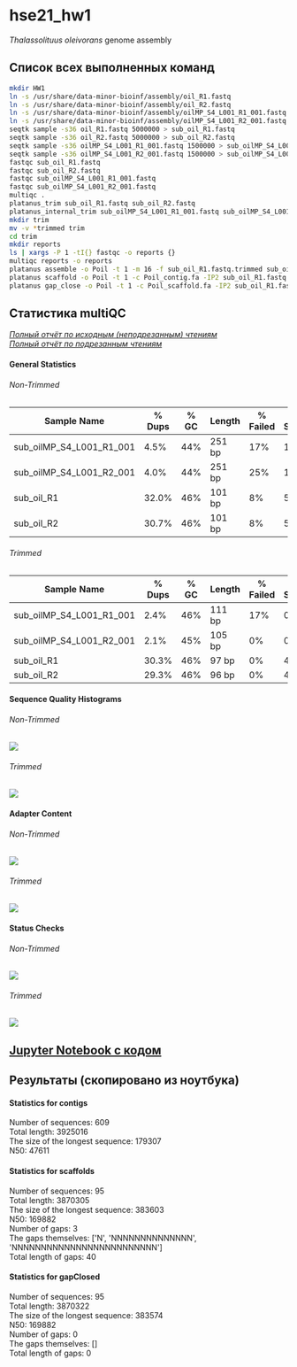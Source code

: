 # hse21_hw1
 *Thalassolituus oleivorans* genome assembly

## Список всех выполненных команд
```bash
mkdir HW1
ln -s /usr/share/data-minor-bioinf/assembly/oil_R1.fastq
ln -s /usr/share/data-minor-bioinf/assembly/oil_R2.fastq
ln -s /usr/share/data-minor-bioinf/assembly/oilMP_S4_L001_R1_001.fastq
ln -s /usr/share/data-minor-bioinf/assembly/oilMP_S4_L001_R2_001.fastq
seqtk sample -s36 oil_R1.fastq 5000000 > sub_oil_R1.fastq
seqtk sample -s36 oil_R2.fastq 5000000 > sub_oil_R2.fastq
seqtk sample -s36 oilMP_S4_L001_R1_001.fastq 1500000 > sub_oilMP_S4_L001_R1_001.fastq
seqtk sample -s36 oilMP_S4_L001_R2_001.fastq 1500000 > sub_oilMP_S4_L001_R2_001.fastq
fastqc sub_oil_R1.fastq
fastqc sub_oil_R2.fastq
fastqc sub_oilMP_S4_L001_R1_001.fastq
fastqc sub_oilMP_S4_L001_R2_001.fastq
multiqc .
platanus_trim sub_oil_R1.fastq sub_oil_R2.fastq
platanus_internal_trim sub_oilMP_S4_L001_R1_001.fastq sub_oilMP_S4_L001_R2_001.fastq
mkdir trim
mv -v *trimmed trim
cd trim
mkdir reports
ls | xargs -P 1 -tI{} fastqc -o reports {}
multiqc reports -o reports
platanus assemble -o Poil -t 1 -m 16 -f sub_oil_R1.fastq.trimmed sub_oil_R2.fastq.trimmed 2> assemble.log
platanus scaffold -o Poil -t 1 -c Poil_contig.fa -IP2 sub_oil_R1.fastq.trimmed sub_oil_R2.fastq.trimmed -OP2 sub_oilMP_S4_L001_R1_001.fastq.int_trimmed sub_oilMP_S4_L001_R2_001.fastq.int_trimmed 2> scaffold.log
platanus gap_close -o Poil -t 1 -c Poil_scaffold.fa -IP2 sub_oil_R1.fastq.trimmed sub_oil_R2.fastq.trimmed -OP2 sub_oilMP_S4_L001_R1_001.fastq.int_trimmed sub_oilMP_S4_L001_R2_001.fastq.int_trimmed 2> gapclose.log
```

## Статистика multiQC
[*Полный отчёт по исходным (неподрезанным) чтениям*](/data/reports/multiqc_non-trimmed.html)\
[*Полный отчёт по подрезанным чтениям*](/data/reports/multiqc_trimmed.html)

#### General Statistics
###### Non-Trimmed
Sample Name |	% Dups |	% GC |	Length |	% Failed |	M Seqs
-|-|-|-|-|-
sub_oilMP_S4_L001_R1_001 |	4.5% |	44% |	251 bp |	17% |	1.5
sub_oilMP_S4_L001_R2_001 |	4.0% |	44% |	251 bp |	25% |	1.5
sub_oil_R1 |	32.0% |	46% |	101 bp |	8% |	5.0
sub_oil_R2	| 30.7%	| 46%	| 101 bp |	8% |	5.0

###### Trimmed
Sample Name |	% Dups |	% GC |	Length |	% Failed |	M Seqs
-|-|-|-|-|-
sub_oilMP_S4_L001_R1_001 |	2.4% |	46% |	111 bp |	17% |	0.9
sub_oilMP_S4_L001_R2_001 |	2.1% |	45% |	105 bp |	0% |	0.9
sub_oil_R1 |	30.3% |	46% |	97 bp |	0% |	4.8
sub_oil_R2	| 29.3%	| 46%	| 96 bp |	0% |	4.8

#### Sequence Quality Histograms
###### Non-Trimmed
![](images/NT_per_base_sequence_quality_plot.png)
###### Trimmed
![](images/T_per_base_sequence_quality_plot.png)
#### Adapter Content
###### Non-Trimmed
![](images/NT_adapter_content_plot.png)
###### Trimmed
![](images/T_adapter_content_plot.png)
#### Status Checks
###### Non-Trimmed
![](images/NT-status-check-heatmap.png)
###### Trimmed
![](images/T-status-check-heatmap.png)


## [Jupyter Notebook с кодом](/data/src/HW1.ipynb)

## Результаты (скопировано из ноутбука)

#### Statistics for contigs
Number of sequences: 609\
Total length: 3925016\
The size of the longest sequence: 179307\
N50: 47611

#### Statistics for scaffolds
Number of sequences: 95\
Total length: 3870305\
The size of the longest sequence: 383603\
N50: 169882\
Number of gaps: 3\
The gaps themselves:  ['N', 'NNNNNNNNNNNNNN', 'NNNNNNNNNNNNNNNNNNNNNNNNN']\
Total length of gaps: 40

#### Statistics for gapClosed
Number of sequences: 95\
Total length: 3870322\
The size of the longest sequence: 383574\
N50: 169882\
Number of gaps: 0\
The gaps themselves:  []\
Total length of gaps: 0
